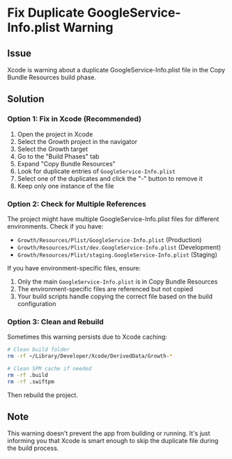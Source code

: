 # Fix Duplicate GoogleService-Info.plist Warning

## Issue
Xcode is warning about a duplicate GoogleService-Info.plist file in the Copy Bundle Resources build phase.

## Solution

### Option 1: Fix in Xcode (Recommended)
1. Open the project in Xcode
2. Select the Growth project in the navigator
3. Select the Growth target
4. Go to the "Build Phases" tab
5. Expand "Copy Bundle Resources"
6. Look for duplicate entries of `GoogleService-Info.plist`
7. Select one of the duplicates and click the "-" button to remove it
8. Keep only one instance of the file

### Option 2: Check for Multiple References
The project might have multiple GoogleService-Info.plist files for different environments. Check if you have:
- `Growth/Resources/Plist/GoogleService-Info.plist` (Production)
- `Growth/Resources/Plist/dev.GoogleService-Info.plist` (Development)
- `Growth/Resources/Plist/staging.GoogleService-Info.plist` (Staging)

If you have environment-specific files, ensure:
1. Only the main `GoogleService-Info.plist` is in Copy Bundle Resources
2. The environment-specific files are referenced but not copied
3. Your build scripts handle copying the correct file based on the build configuration

### Option 3: Clean and Rebuild
Sometimes this warning persists due to Xcode caching:
```bash
# Clean build folder
rm -rf ~/Library/Developer/Xcode/DerivedData/Growth-*

# Clean SPM cache if needed
rm -rf .build
rm -rf .swiftpm
```

Then rebuild the project.

## Note
This warning doesn't prevent the app from building or running. It's just informing you that Xcode is smart enough to skip the duplicate file during the build process.